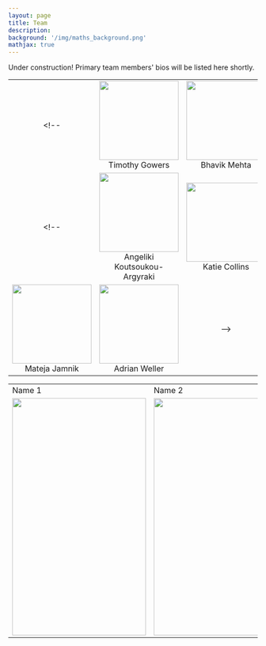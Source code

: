 ```yaml
---
layout: page
title: Team
description:
background: '/img/maths_background.png'
mathjax: true
---
```


Under construction! Primary team members' bios will be listed here shortly.

<!-- image grid modified from: https://gist.github.com/trusktr/93175b620d47827ffdedbf52433e3b37 --> 
<!-- and help from: https://gist.github.com/DavidWells/7d2e0e1bc78f4ac59a123ddf8b74932d--> 
<!-- and https://stackoverflow.com/questions/23228600/text-below-image-in-grid-made-with-divs-->

| | | |
|:-------------------------:|:-------------------------:|:-------------------------:|
<!-- |<img width="160" src="/human-style-atp/img/tim.jpg">  Timothy Gowers |  <img width="160" src="/human-style-atp/img/bhavik.jpg"> Bhavik Mehta |<img width="160" src="/human-style-atp/img/matei.jpg"> Matei Mandache | -->
<!-- |<img width="160" src="/human-style-atp/img/angeliki.jpg"> Angeliki Koutsoukou-Argyraki |  <img width="160" src="/human-style-atp/img/katie.png">  Katie Collins |<img width="160" src="/human-style-atp/img/wills.jpg"> Wills Wynn Thomas |
|<img width="160" src="/human-style-atp/img/mateja.jpg"> Mateja Jamnik|  <img width="160" src="/human-style-atp/img/adrian.jpg"> Adrian Weller|  -->


<table>
  <tr>
      <td>Name 1</td>
     <td>Name 2</td>
     <td>Name 3</td>
  </tr>
  <tr>
    <td><img src="/human-style-atp/img/katie.png" width=270 height=480></td>
    <td><img src="/human-style-atp/img/tim.jpg" width=270 height=480></td>
    <td><img src="/human-style-atp/img/angeliki.jpg" width=270 height=480></td>
  </tr>
 </table>


<!-- |<p align="center"><img width="160" src="/human-style-atp/img/tim.jpg">  Timothy Gowers </p> |  <img width="160" src="/human-style-atp/img/bhavik.jpg"> Bhavik Mehta |<img width="160" src="/human-style-atp/img/matei.jpg"> Matei Mandache | -->

<!-- |<figure>
    <img src="/human-style-atp/img/katie.png" />
    <figcaption>
      <p>Katie Collins</p>
    </figcaption>
  </figure>  |  <figure>
    <img src="/human-style-atp/img/tim.jpg" />
    <figcaption>
      <p>Timothy Gowers</p>
    </figcaption>
  </figure> | <figure>
    <img src="/human-style-atp/img/angeliki.jpg" />
    <figcaption>
      <p>Angeliki Koutsoukou-Argyraki</p>
    </figcaption>
  </figure> |  -->
